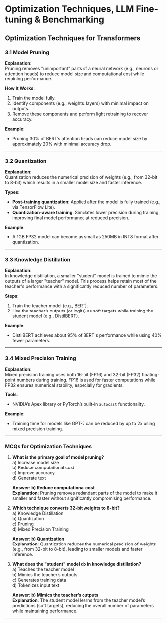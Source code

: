 # Optimization Techniques, LLM Fine-tuning & Benchmarking


##  Optimization Techniques for Transformers

### 3.1 Model Pruning

**Explanation**:  
Pruning removes "unimportant" parts of a neural network (e.g., neurons or attention heads) to reduce model size and computational cost while retaining performance.

**How It Works**:  
1. Train the model fully.  
2. Identify components (e.g., weights, layers) with minimal impact on outputs.  
3. Remove these components and perform light retraining to recover accuracy.

**Example**:  
- Pruning 30% of BERT’s attention heads can reduce model size by approximately 20% with minimal accuracy drop.

---

### 3.2 Quantization

**Explanation**:  
Quantization reduces the numerical precision of weights (e.g., from 32-bit to 8-bit) which results in a smaller model size and faster inference.

**Types**:  
- **Post-training quantization**: Applied after the model is fully trained (e.g., via TensorFlow Lite).  
- **Quantization-aware training**: Simulates lower precision during training, improving final model performance at reduced precision.

**Example**:  
- A 1GB FP32 model can become as small as 250MB in INT8 format after quantization.

---

### 3.3 Knowledge Distillation

**Explanation**:  
In knowledge distillation, a smaller "student" model is trained to mimic the outputs of a larger "teacher" model. This process helps retain most of the teacher's performance with a significantly reduced number of parameters.

**Steps**:  
1. Train the teacher model (e.g., BERT).  
2. Use the teacher’s outputs (or logits) as soft targets while training the student model (e.g., DistilBERT).

**Example**:  
- DistilBERT achieves about 95% of BERT's performance while using 40% fewer parameters.

---

### 3.4 Mixed Precision Training

**Explanation**:  
Mixed precision training uses both 16-bit (FP16) and 32-bit (FP32) floating-point numbers during training. FP16 is used for faster computations while FP32 ensures numerical stability, especially for gradients.

**Tools**:  
- NVIDIA’s Apex library or PyTorch’s built-in `autocast` functionality.

**Example**:  
- Training time for models like GPT-2 can be reduced by up to 2x using mixed precision training.

---

### MCQs for Optimization Techniques

1. **What is the primary goal of model pruning?**  
   a) Increase model size  
   b) Reduce computational cost  
   c) Improve accuracy  
   d) Generate text  

   **Answer**: **b) Reduce computational cost**  
   **Explanation**: Pruning removes redundant parts of the model to make it smaller and faster without significantly compromising performance.

2. **Which technique converts 32-bit weights to 8-bit?**  
   a) Knowledge Distillation  
   b) Quantization  
   c) Pruning  
   d) Mixed Precision Training  

   **Answer**: **b) Quantization**  
   **Explanation**: Quantization reduces the numerical precision of weights (e.g., from 32-bit to 8-bit), leading to smaller models and faster inference.

3. **What does the "student" model do in knowledge distillation?**  
   a) Teaches the teacher model  
   b) Mimics the teacher’s outputs  
   c) Generates training data  
   d) Tokenizes input text  

   **Answer**: **b) Mimics the teacher’s outputs**  
   **Explanation**: The student model learns from the teacher model’s predictions (soft targets), reducing the overall number of parameters while maintaining performance.

---
